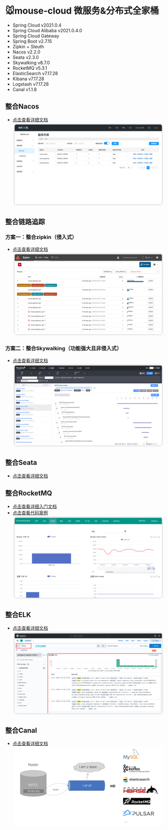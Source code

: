 # 🐭mouse-cloud 微服务&分布式全家桶
- Spring Cloud v2021.0.4
- Spring Cloud Alibaba v2021.0.4.0
- Spring Cloud Gateway
- Spring Boot v2.7.15
- Zipkin + Sleuth
- Nacos v2.2.0
- Seata v2.3.0
- Skywalking v8.7.0
- RocketMQ v5.3.1
- ElasticSearch v7.17.28
- Kibana v7.17.28
- Logstash v7.17.28
- Canal v1.1.8

## 整合Nacos
- [点击查看详细文档](document/nacos/nacos.md)
![img.png](document/nacos/img.png)

## 整合链路追踪

### 方案一：整合zipkin（侵入式）
- [点击查看详细文档](document/zipkin/zipkin.md)
![img.png](document/zipkin/img.png)

### 方案二：整合Skywalking（功能强大且非侵入式）
- [点击查看详细文档](document/skywalking/skywalking.md)
![img_4.png](document/skywalking/img_4.png)

## 整合Seata
- [点击查看详细文档](document/seata/seata.md)

## 整合RocketMQ
- [点击查看详细入门文档](document/rocketmq/快速入门.md)
- [点击查看代码案例](mouse-rocketmq)
![start.png](document/rocketmq/start.png)

## 整合ELK
- [点击查看详细文档](document/elk/ELK.md)
![img_3.png](document/elk/img_3.png)

## 整合Canal
- [点击查看详细文档](document/canal/canal.md)
![img.png](document/canal/img.png)
